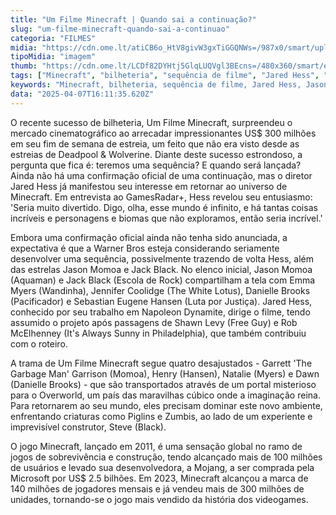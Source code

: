 ```yaml
---
title: "Um Filme Minecraft | Quando sai a continuação?"
slug: "um-filme-minecraft-quando-sai-a-continuao"
categoria: "FILMES"
midia: "https://cdn.ome.lt/atiCB6o_HtV8givW3gxTiGGQNWs=/987x0/smart/uploads/conteudo/fotos/OMELETE_CAPA_-_2025-04-07T130804.123.png"
tipoMidia: "imagem"
thumb: "https://cdn.ome.lt/LCDf82DYHtj5GlqLUQVgl3BEcns=/480x360/smart/extras/conteudos/omelete_THUMB_-_2025-04-07T130745.942.png"
tags: ["Minecraft", "bilheteria", "sequência de filme", "Jared Hess", "Jason Momoa", "Jack Black", "videogames", "Warner Bros"]
keywords: "Minecraft, bilheteria, sequência de filme, Jared Hess, Jason Momoa, Jack Black, videogames, Warner Bros"
data: "2025-04-07T16:11:35.620Z"
---
```


O recente sucesso de bilheteria, Um Filme Minecraft, surpreendeu o mercado cinematográfico ao arrecadar impressionantes US$ 300 milhões em seu fim de semana de estreia, um feito que não era visto desde as estreias de Deadpool & Wolverine. Diante deste sucesso estrondoso, a pergunta que fica é: teremos uma sequência? E quando será lançada? Ainda não há uma confirmação oficial de uma continuação, mas o diretor Jared Hess já manifestou seu interesse em retornar ao universo de Minecraft. Em entrevista ao GamesRadar+, Hess revelou seu entusiasmo: 'Seria muito divertido. Digo, olha, esse mundo é infinito, e há tantas coisas incríveis e personagens e biomas que não exploramos, então seria incrível.'

Embora uma confirmação oficial ainda não tenha sido anunciada, a expectativa é que a Warner Bros esteja considerando seriamente desenvolver uma sequência, possivelmente trazendo de volta Hess, além das estrelas Jason Momoa e Jack Black. No elenco inicial, Jason Momoa (Aquaman) e Jack Black (Escola de Rock) compartilham a tela com Emma Myers (Wandinha), Jennifer Coolidge (The White Lotus), Danielle Brooks (Pacificador) e Sebastian Eugene Hansen (Luta por Justiça). Jared Hess, conhecido por seu trabalho em Napoleon Dynamite, dirige o filme, tendo assumido o projeto após passagens de Shawn Levy (Free Guy) e Rob McElhenney (It's Always Sunny in Philadelphia), que também contribuiu com o roteiro.

A trama de Um Filme Minecraft segue quatro desajustados - Garrett 'The Garbage Man' Garrison (Momoa), Henry (Hansen), Natalie (Myers) e Dawn (Danielle Brooks) - que são transportados através de um portal misterioso para o Overworld, um país das maravilhas cúbico onde a imaginação reina. Para retornarem ao seu mundo, eles precisam dominar este novo ambiente, enfrentando criaturas como Piglins e Zumbis, ao lado de um experiente e imprevisível construtor, Steve (Black).

O jogo Minecraft, lançado em 2011, é uma sensação global no ramo de jogos de sobrevivência e construção, tendo alcançado mais de 100 milhões de usuários e levado sua desenvolvedora, a Mojang, a ser comprada pela Microsoft por US$ 2.5 bilhões. Em 2023, Minecraft alcançou a marca de 140 milhões de jogadores mensais e já vendeu mais de 300 milhões de unidades, tornando-se o jogo mais vendido da história dos videogames.